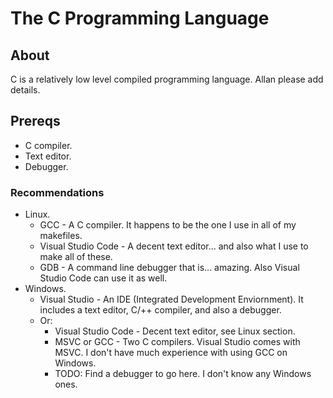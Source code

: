 # The C Programming Language

## About

C is a relatively low level compiled programming language. Allan please add details.

## Prereqs

- C compiler.
- Text editor.
- Debugger.

### Recommendations

- Linux.
  - GCC - A C compiler. It happens to be the one I use in all of my makefiles.
  - Visual Studio Code - A decent text editor... and also what I use to make all of these.
  - GDB - A command line debugger that is... amazing. Also Visual Studio Code can use it as well.
- Windows.
  - Visual Studio - An IDE (Integrated Development Enviornment). It includes a text editor, C/++ compiler, and also a debugger.
  - Or:
    - Visual Studio Code - Decent text editor, see Linux section.
    - MSVC or GCC - Two C compilers. Visual Studio comes with MSVC. I don't have much experience with using GCC on Windows.
    - TODO: Find a debugger to go here. I don't know any Windows ones.
